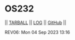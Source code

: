 # OS232

|| [TARBALL](https://os.vlsm.org/Log/adhan-857.tar.bz2.txt) || [LOG](https://adhan-857.github.io/os232/TXT/mylog.txt) || [GitHub](https://github.com/adhan-857/os232/) ||

REV06: Mon 04 Sep 2023 13:16
